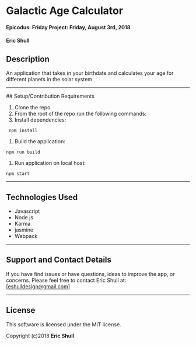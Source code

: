 # Galactic Age Calculator


#### Epicodus: Friday Project: Friday, August 3rd, 2018

#### Eric Shull

## Description

 An application that takes in your birthdate and calculates your age for different planets in the solar system
<hr />
## Setup/Contribution Requirements

1. Clone the repo
1. From the root of the repo run the following commands:
1. Install dependencies:
```
 npm install
```
1. Build the application:
```
npm run build
```


1. Run application on local host:
```
npm start
```
<hr />


## Technologies Used

* Javascript
* Node.js
* Karma
* jasmine
* Webpack

<hr />


## Support and Contact Details

If you have find issues or have questions, ideas to improve the app, or concerns.  Please feel free to contact Eric Shull at: [eshulldesign@gmail.com]


<hr />

## License

This software is licensed under the MIT license.

Copyright (c)2018 **Eric Shull**
